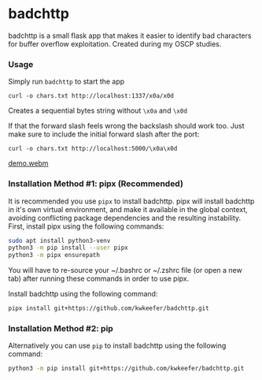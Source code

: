 # badchttp

badchttp is a small flask app that makes it easier to identify bad characters for buffer overflow exploitation.  Created during my OSCP studies.  

### Usage 

Simply run `badchttp` to start the app

```shell
curl -o chars.txt http://localhost:1337/x0a/x0d 
```
Creates a sequential bytes string without `\x0a` and `\x0d` 

If that the forward slash feels wrong the backslash should work too. Just make sure to include the initial forward slash
after the port:

```shell
curl -o chars.txt http://localhost:5000/\x0a\x0d
```

[demo.webm](https://user-images.githubusercontent.com/19308176/199892002-4e257ec4-17ac-43ba-999f-1c9242486352.webm)


### Installation Method #1: pipx (Recommended)

It is recommended you use `pipx` to install badchttp. pipx will install badchttp in it's own virtual environment, and make it available in the global context, avoiding conflicting package dependencies and the resulting instability. First, install pipx using the following commands:


```bash
sudo apt install python3-venv
python3 -m pip install --user pipx
python3 -m pipx ensurepath
```

You will have to re-source your ~/.bashrc or ~/.zshrc file (or open a new tab) after running these commands in order to use pipx.

Install badchttp using the following command:

```bash
pipx install git+https://github.com/kwkeefer/badchttp.git
```

### Installation Method #2: pip

Alternatively you can use `pip` to install badchttp using the following command:

```bash
python3 -m pip install git+https://github.com/kwkeefer/badchttp.git
```

